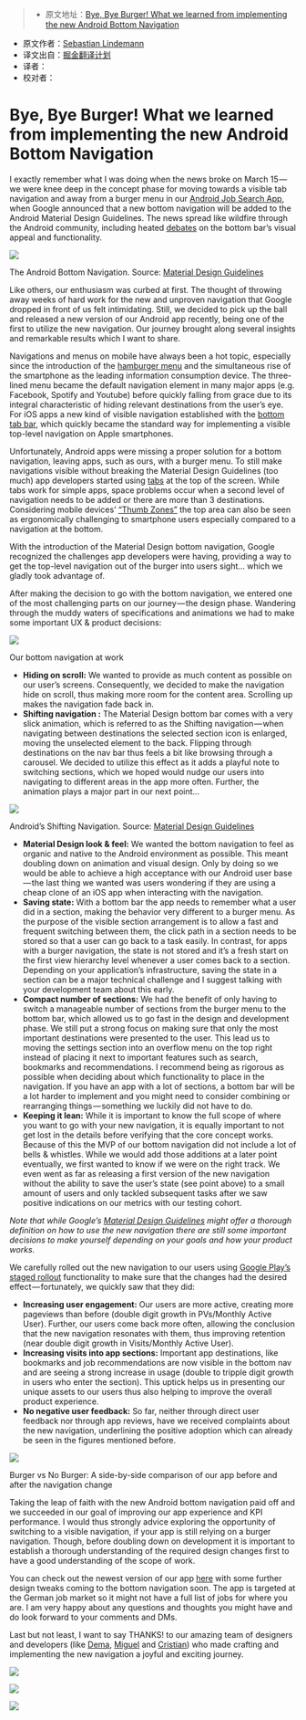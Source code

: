 > * 原文地址：[Bye, Bye Burger! What we learned from implementing the new Android Bottom Navigation](https://medium.com/startup-grind/bye-bye-burger-5bd963806015#.b1x3w6elg)
* 原文作者：[Sebastian Lindemann](https://medium.com/@S_Lindemann)
* 译文出自：[掘金翻译计划](https://github.com/xitu/gold-miner)
* 译者：
* 校对者：

# Bye, Bye Burger! What we learned from implementing the new Android Bottom Navigation
I exactly remember what I was doing when the news broke on March 15 — we were knee deep in the concept phase for moving towards a visible tab navigation and away from a burger menu in our [Android Job Search App](https://play.google.com/store/apps/details?id=com.xing.mpr.cep&hl=de), when Google announced that a new bottom navigation will be added to the Android Material Design Guidelines. The news spread like wildfire through the Android community, including heated [debates](https://plus.google.com/+LukeWroblewski/posts/ZgNUpC72FVt) on the bottom bar’s visual appeal and functionality.



![](https://cdn-images-1.medium.com/max/600/1*DEsoBD74AHj4Z6U4zdnSpA.png)

The Android Bottom Navigation. Source: [Material Design Guidelines](https://material.google.com/components/bottom-navigation.html#bottom-navigation-specs)



Like others, our enthusiasm was curbed at first. The thought of throwing away weeks of hard work for the new and unproven navigation that Google dropped in front of us felt intimidating. Still, we decided to pick up the ball and released a new version of our Android app recently, being one of the first to utilize the new navigation. Our journey brought along several insights and remarkable results which I want to share.

Navigations and menus on mobile have always been a hot topic, especially since the introduction of the [hamburger menu](https://blog.placeit.net/history-of-the-hamburger-icon/) and the simultaneous rise of the smartphone as the leading information consumption device. The three-lined menu became the default navigation element in many major apps (e.g. Facebook, Spotify and Youtube) before quickly falling from grace due to its integral characteristic of hiding relevant destinations from the user’s eye. For iOS apps a new kind of visible navigation established with the [bottom tab bar](https://developer.apple.com/ios/human-interface-guidelines/ui-bars/tab-bars/), which quickly became the standard way for implementing a visible top-level navigation on Apple smartphones.

Unfortunately, Android apps were missing a proper solution for a bottom navigation, leaving apps, such as ours, with a burger menu. To still make navigations visible without breaking the Material Design Guidelines (too much) app developers started using [tabs](https://material.google.com/components/tabs.html) at the top of the screen. While tabs work for simple apps, space problems occur when a second level of navigation needs to be added or there are more than 3 destinations. Considering mobile devices’ [“Thumb Zones”](http://blog.experts-exchange.com/ee-blog/smartphone-thumb-zone/) the top area can also be seen as ergonomically challenging to smartphone users especially compared to a navigation at the bottom.

With the introduction of the Material Design bottom navigation, Google recognized the challenges app developers were having, providing a way to get the top-level navigation out of the burger into users sight… which we gladly took advantage of.

After making the decision to go with the bottom navigation, we entered one of the most challenging parts on our journey — the design phase. Wandering through the muddy waters of specifications and animations we had to make some important UX & product decisions:



![](https://cdn-images-1.medium.com/max/600/1*2HlX9ZSSHnQ5llC_o8dOOA.gif)

Our bottom navigation at work



*   **Hiding on scroll:** We wanted to provide as much content as possible on our user’s screens. Consequently, we decided to make the navigation hide on scroll, thus making more room for the content area. Scrolling up makes the navigation fade back in.
*   **Shifting navigation :** The Material Design bottom bar comes with a very slick animation, which is referred to as the Shifting navigation — when navigating between destinations the selected section icon is enlarged, moving the unselected element to the back. Flipping through destinations on the nav bar thus feels a bit like browsing through a carousel. We decided to utilize this effect as it adds a playful note to switching sections, which we hoped would nudge our users into navigating to different areas in the app more often. Further, the animation plays a major part in our next point…



![](https://cdn-images-1.medium.com/max/600/1*uMnDyq7fTZ3KDu2BteuIxw.gif)

Android’s Shifting Navigation. Source: [Material Design Guidelines](https://material.google.com/components/bottom-navigation.html#bottom-navigation-specs)



*   **Material Design look & feel:** We wanted the bottom navigation to feel as organic and native to the Android environment as possible. This meant doubling down on animation and visual design. Only by doing so we would be able to achieve a high acceptance with our Android user base — the last thing we wanted was users wondering if they are using a cheap clone of an iOS app when interacting with the navigation.
*   **Saving state:** With a bottom bar the app needs to remember what a user did in a section, making the behavior very different to a burger menu. As the purpose of the visible section arrangement is to allow a fast and frequent switching between them, the click path in a section needs to be stored so that a user can go back to a task easily. In contrast, for apps with a burger navigation, the state is not stored and it’s a fresh start on the first view hierarchy level whenever a user comes back to a section. Depending on your application’s infrastructure, saving the state in a section can be a major technical challenge and I suggest talking with your development team about this early.
*   **Compact number of sections:** We had the benefit of only having to switch a manageable number of sections from the burger menu to the bottom bar, which allowed us to go fast in the design and development phase. We still put a strong focus on making sure that only the most important destinations were presented to the user. This lead us to moving the settings section into an overflow menu on the top right instead of placing it next to important features such as search, bookmarks and recommendations. I recommend being as rigorous as possible when deciding about which functionality to place in the navigation. If you have an app with a lot of sections, a bottom bar will be a lot harder to implement and you might need to consider combining or rearranging things — something we luckily did not have to do.
*   **Keeping it lean:** While it is important to know the full scope of where you want to go with your new navigation, it is equally important to not get lost in the details before verifying that the core concept works. Because of this the MVP of our bottom navigation did not include a lot of bells & whistles. While we would add those additions at a later point eventually, we first wanted to know if we were on the right track. We even went as far as releasing a first version of the new navigation without the ability to save the user’s state (see point above) to a small amount of users and only tackled subsequent tasks after we saw positive indications on our metrics with our testing cohort.

_Note that while Google’s_ [_Material Design Guidelines_](https://material.google.com/components/bottom-navigation.html) _might offer a thorough definition on how to use the new navigation there are still some important decisions to make yourself depending on your goals and how your product works._

We carefully rolled out the new navigation to our users using [Google Play’s staged rollout](https://support.google.com/googleplay/android-developer/answer/6346149?hl=en) functionality to make sure that the changes had the desired effect — fortunately, we quickly saw that they did:

*   **Increasing user engagement:** Our users are more active, creating more pageviews than before (double digit growth in PVs/Monthly Active User). Further, our users come back more often, allowing the conclusion that the new navigation resonates with them, thus improving retention (near double digit growth in Visits/Monthly Active User).
*   **Increasing visits into app sections:** Important app destinations, like bookmarks and job recommendations are now visible in the bottom nav and are seeing a strong increase in usage (double to tripple digit growth in users who enter the section). This uptick helps us in presenting our unique assets to our users thus also helping to improve the overall product experience.
*   **No negative user feedback:** So far, neither through direct user feedback nor through app reviews, have we received complaints about the new navigation, underlining the positive adoption which can already be seen in the figures mentioned before.



![](https://cdn-images-1.medium.com/max/800/1*NArH9VWRmCHAd67OYR1hrw.png)

Burger vs No Burger: A side-by-side comparison of our app before and after the navigation change



Taking the leap of faith with the new Android bottom navigation paid off and we succeeded in our goal of improving our app experience and KPI performance. I would thus strongly advice exploring the opportunity of switching to a visible navigation, if your app is still relying on a burger navigation. Though, before doubling down on development it is important to establish a thorough understanding of the required design changes first to have a good understanding of the scope of work.

You can check out the newest version of our app [here](https://play.google.com/store/apps/details?id=com.xing.mpr.cep&hl=de) with some further design tweaks coming to the bottom navigation soon. The app is targeted at the German job market so it might not have a full list of jobs for where you are. I am very happy about any questions and thoughts you might have and do look forward to your comments and DMs.

Last but not least, I want to say THANKS! to our amazing team of designers and developers (like [Dema](https://twitter.com/demito29), [Miguel](https://twitter.com/miguel_eedl) and [Cristian](https://twitter.com/cmonfortep)) who made crafting and implementing the new navigation a joyful and exciting journey.





[![](https://cdn-images-1.medium.com/max/400/1*Mro-phkgJv4rZQ223OYosA.jpeg)](http://eepurl.com/bBbrFX)





[![](https://cdn-images-1.medium.com/max/400/1*kHlMuCZPyf0mQQWAuaR7HQ.jpeg)](http://facebook.com/startupgrind)





[![](https://cdn-images-1.medium.com/max/400/1*B3UHAfn5Xm2QNIPW1sYJHA.jpeg)](https://twitter.com/startupgrind)



